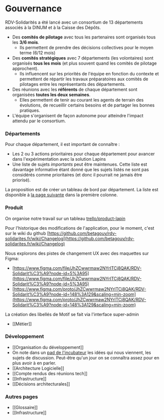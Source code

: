 # Gouvernance



RDV-Solidarités a été lancé avec un consortium de 13 départements associés à la DINUM et à la Caisse des Dépôts.

* Des **comités de pilotage** avec tous les partenaires sont organisés tous les **3/6 mois**.
  * Ils permettent de prendre des décisions collectives pour le moyen terme \(6/12 mois\)
* Des **comités stratégiques** avec 7 départements \(les volontaires\) sont organisés **tous les mois** \(et plus souvent quand les comités de pilotage approchent\).
  * Ils influencent sur les priorités de l'équipe en fonction du contexte et permettent de répartir les travaux préparatoires aux comités de pilotages entre les représentants des départements.
* Des réunions avec les **référents** de chaque département sont organisées **toutes les deux semaines**.
  * Elles permettent de tenir au courant les agents de terrain des évolutions, de recueillir certains besoins et de partager les bonnes pratiques.
* L'équipe s'organisent de façon autonome pour atteindre l'impact attendu par le consortium.

### Départements

Pour chaque département, il est important de connaître :

* Les 2 ou 3 actions prioritaires pour chaque département pour avancer dans l'expérimentation avec la solution Lapins
* Une liste de sujets _importants_ peut être maintenues. Cette liste est davantage informative étant donné que les sujets listés ne sont pas considérés comme prioritaires \(et donc il pourrait ne jamais être priorisé\).

La proposition est de créer un tableau de bord par département. La liste est disponible à [la page suivante](https://trello.com/b/oSmy09cz/lapins-consortium-d%C3%A9partements) dans la première colonne.

### Produit

On organise notre travail sur un tableau [trello/product-lapin](https://trello.com/b/BiT8tx09/product-lapin)

Pour l'historique des modifications de l'application, pour le moment, c'est sur le wiki du github [https://github.com/betagouv/rdv-solidarites.fr/wiki/Changelog](https://github.com/betagouv/rdv-solidarites.fr/wiki/Changelog)

Nous explorons des pistes de changement UX avec des maquettes sur Figma:

* [https://www.figma.com/file/JhZCwwrmaw2NYrITCj8QAK/RDV-Solidarit%C3%A9?node-id=5%3A95](https://www.figma.com/file/JhZCwwrmaw2NYrITCj8QAK/RDV-Solidarit%C3%A9?node-id=5%3A95)
* [https://www.figma.com/proto/JhZCwwrmaw2NYrITCj8QAK/RDV-Solidarit%C3%A9?node-id=148%3A129&scaling=min-zoom](https://www.figma.com/proto/JhZCwwrmaw2NYrITCj8QAK/RDV-Solidarit%C3%A9?node-id=148%3A129&scaling=min-zoom)

La création des libellés de Motif se fait via l'interface super-admin

* \[\[Métier\]\] 

### Développement

* \[\[Organisation du développement\]\]
* On note dans un [pad de l'incubateur](https://pad.incubateur.net/Z4sPsmDlRwCx-MEb5xdD7w?both#) les idées qui nous viennent, les sujets de discussion. Peut-être qu'un jour on se connaîtra assez pour en plus avoir à en parler.
* \[\[Architecture Logicielle\]\]
* \[\[Compte rendus des réunions tech\]\]
* \[\[Infrastructure\]\]
* \[\[Décisions architecturales\]\]

### Autres pages

* \[\[Glossaire\]\]
* \[\[Infrastructure\]\]

